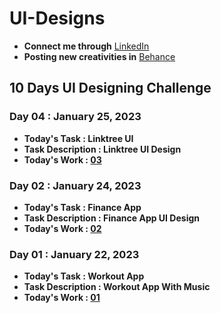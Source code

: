 # UI-Designs
- **Connect me through** [LinkedIn](https://www.linkedin.com/in/arjun-a-acharry-044a36252/)
- **Posting new creativities in** [Behance](https://www.behance.net/arjunaacharry)
## 10 Days UI Designing Challenge

### Day 04 : January 25, 2023
- **Today's Task : Linktree UI**
- **Task Description : Linktree UI Design**
- **Today's Work : [03](https://user-images.githubusercontent.com/115148574/214631234-b9ccfdda-dd86-43b1-98ef-9a46a444fb40.jpg)**

### Day 02 : January 24, 2023
- **Today's Task : Finance App**
- **Task Description : Finance App UI Design**
- **Today's Work : [02](https://user-images.githubusercontent.com/115148574/214125489-02e8b81e-bac7-4e9e-8e7b-478ad1179ff6.jpg)**

### Day 01 : January 22, 2023
- **Today's Task : Workout App**
- **Task Description : Workout App With Music**
- **Today's Work : [01](https://user-images.githubusercontent.com/115148574/213914392-4a0e7cc0-2ded-4e37-964f-5494b84b9c4c.jpg)**

